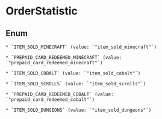 
# OrderStatistic

## Enum


    * `ITEM_SOLD_MINECRAFT` (value: `"item_sold_minecraft"`)

    * `PREPAID_CARD_REDEEMED_MINECRAFT` (value: `"prepaid_card_redeemed_minecraft"`)

    * `ITEM_SOLD_COBALT` (value: `"item_sold_cobalt"`)

    * `ITEM_SOLD_SCROLLS` (value: `"item_sold_scrolls"`)

    * `PREPAID_CARD_REDEEMED_COBALT` (value: `"prepaid_card_redeemed_cobalt"`)

    * `ITEM_SOLD_DUNGEONS` (value: `"item_sold_dungeons"`)



